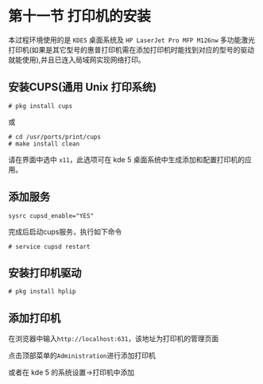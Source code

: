 # 第十一节 打印机的安装

本过程环境使用的是 `KDE5` 桌面系统及 `HP LaserJet Pro MFP M126nw` 多功能激光打印机(如果是其它型号的惠普打印机需在添加打印机时能找到对应的型号的驱动就能使用),并且已连入局域网实现网络打印。

## 安装CUPS(通用 Unix 打印系统)

```
# pkg install cups
```
或

```
# cd /usr/ports/print/cups
# make install clean
```
请在界面中选中 `x11`，此选项可在 kde 5 桌面系统中生成添加和配置打印机的应用。

## 添加服务

```
sysrc cupsd_enable="YES"
```

完成后启动cups服务，执行如下命令

```
# service cupsd restart
```

## 安装打印机驱动

```
# pkg install hplip
```
## 添加打印机

在浏览器中输入`http://localhost:631`，该地址为打印机的管理页面

点击顶部菜单的`Administration`进行添加打印机

或者在 kde 5 的系统设置->打印机中添加


